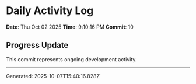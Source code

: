 # Daily Activity Log

**Date**: Thu Oct 02 2025
**Time**: 9:10:16 PM
**Commit**: 10

## Progress Update

This commit represents ongoing development activity.

---
Generated: 2025-10-07T15:40:16.828Z
